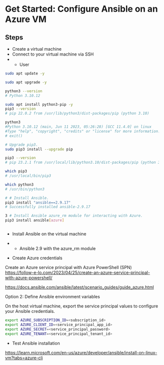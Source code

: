# Get Started: Configure Ansible on an Azure VM

## Steps

* Create a virtual machine
* Connect to your virtual machine via SSH
* * User

```bash
sudo apt update -y

sudo apt upgrade -y

python3 --version
# Python 3.10.12

sudo apt install python3-pip -y
pip3 --version
# pip 22.0.2 from /usr/lib/python3/dist-packages/pip (python 3.10)

python3
#Python 3.10.12 (main, Jun 11 2023, 05:26:28) [GCC 11.4.0] on linux
#Type "help", "copyright", "credits" or "license" for more information.
# exit()

# Upgrade pip3.
sudo pip3 install --upgrade pip

pip3 --version
# pip 23.2.1 from /usr/local/lib/python3.10/dist-packages/pip (python 3.10)

which pip3
# /usr/local/bin/pip3

which python3
# /usr/bin/python3

# # Install Ansible.
pip3 install "ansible==2.9.17"
# Successfully installed ansible-2.9.17

3 # Install Ansible azure_rm module for interacting with Azure.
pip3 install ansible[azure]



```
* Install Ansible on the virtual machine
* *  Ansible 2.9 with the azure_rm module

* Create Azure credentials


Create an Azure service principal with Azure PowerShell (SPN)
https://follow-e-lo.com/2023/04/25/create-an-azure-service-principal-with-azure-powershell/

https://docs.ansible.com/ansible/latest/scenario_guides/guide_azure.html

Option 2: Define Ansible environment variables

On the host virtual machine, export the service principal values to configure your Ansible credentials.

```bash
export AZURE_SUBSCRIPTION_ID=<subscription_id>
export AZURE_CLIENT_ID=<service_principal_app_id>
export AZURE_SECRET=<service_principal_password>
export AZURE_TENANT=<service_principal_tenant_id>

```

* Test Ansible installation

https://learn.microsoft.com/en-us/azure/developer/ansible/install-on-linux-vm?tabs=azure-cli
